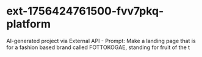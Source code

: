 # ext-1756424761500-fvv7pkq-platform
AI-generated project via External API - Prompt: Make a landing page that is for a fashion based brand called FOTTOKOGAE, standing for fruit of the t

